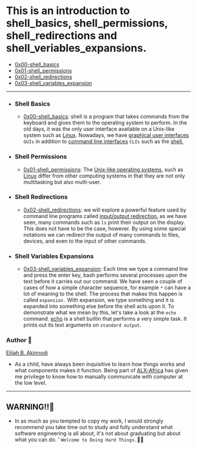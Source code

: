 # This is an introduction to shell_basics, shell_permissions, shell_redirections and shell_veriables_expansions. #

* [0x00-shell_basics](./0x00-shell_basics) 
* [0x01-shell_permissions](./0x01-shell_permissions)
* [0x02-shell_redirections](./0x02-shell_redirections)
* [0x03-shell_variables_expansion](./0x03-shell_variables_expansion)
----
* ### Shell Basics ###
  * [0x00-shell_basics](./0x00-shell_basics): shell is a program that takes commands from the keyboard and gives them to the operating system to perform. In the old days, it was the only user interface available on a Unix-like system such as [Linux](https://www.linux.com/what-is-linux/). Nowadays, we have [graphical user interfaces](https://www.javatpoint.com/gui-operating-system) `GUIs` in addition to [command line interfaces](https://en.wikipedia.org/wiki/Command-line_interface) `CLIs` such as the [shell.](https://en.wikipedia.org/wiki/Shell_(computing))
* ### Shell Permissions ###
  * [0x01-shell_permissions](./0x01-shell_permissions): The [Unix-like operating systems](https://en.wikipedia.org/wiki/Unix-like#:~:text=Some%20well%2Dknown%20examples%20of,used%20on%20Unix%2Dlike%20systems.), such as [Linux](https://www.linux.com/what-is-linux/) differ from other computing systems in that they are not only multitasking but also multi-user.
* ### Shell Redirections ###
  * [0x02-shell_redirections](./0x02-shell_redirections): we will explore a powerful feature used by command line programs called [input/output redirection.](https://www.javatpoint.com/linux-input-output-redirection) as we have seen, many commands such as `ls` print their output on the display. This does not have to be the case, however. By using some special notations we can redirect the output of many commands to files, devices, and even to the input of other commands.
* ### Shell Variables Expansions ###
  * [0x03-shell_variables_expansion](./0x03-shell_variables_expansion): Each time we type a command line and press the enter key, bash performs several processes upon the text before it carries out our command. We have seen a couple of cases of how a simple character sequence, for example `*` can have a lot of meaning to the shell. The process that makes this happen is called `expansion.` With expansion, we type something and it is expanded into something else before the shell acts upon it. To demonstrate what we mean by this, let's take a look at the `echo` command. [echo](https://www.javatpoint.com/echo-command#:~:text=In%20Linux%2C%20the%20echo%20command,to%20a%20file%20and%20screen.) is a shell builtin that performs a very simple task. It prints out its text arguments on `standard output`.
### Author :page_with_curl:

[Elijah B. Akinnodi](https://www.linkedin.com/mwlite/in/elijah-b-akinnodi-002bb952) 

* As a child, have always been inquisitive to learn how things works and what components makes it function. Being part of [ALX-Africa](https://www.alxafrica.com/) has given me privilege to know how to manually communicate with computer at the low level.

----

## WARNING!!🚨
- In as much as you tempted to copy my work, I would strongly recommend you take time out to study and fully understand what software engineering is all about, it's not about graduating but about what you can do. '
`Welcome to Doing Hard Things.`👨‍💻 

